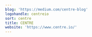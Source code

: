 ```yaml
---
blog: 'https://medium.com/centre-blog'
logohandle: centreio
sort: centre
title: CENTRE
website: 'https://www.centre.io/'
---
```

